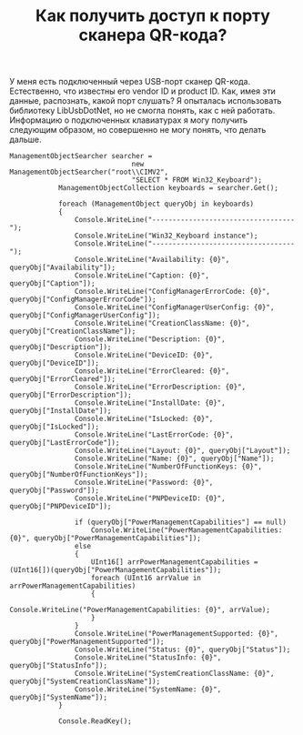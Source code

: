 ﻿---
title: "Как получить доступ к порту сканера QR-кода?"
se.owner.user_id: 312216
se.owner.display_name: "Liidia"
se.owner.link: "https://ru.stackoverflow.com/users/312216/liidia"
se.link: "https://ru.stackoverflow.com/questions/912284/%d0%9a%d0%b0%d0%ba-%d0%bf%d0%be%d0%bb%d1%83%d1%87%d0%b8%d1%82%d1%8c-%d0%b4%d0%be%d1%81%d1%82%d1%83%d0%bf-%d0%ba-%d0%bf%d0%be%d1%80%d1%82%d1%83-%d1%81%d0%ba%d0%b0%d0%bd%d0%b5%d1%80%d0%b0-qr-%d0%ba%d0%be%d0%b4%d0%b0"
se.question_id: 912284
se.post_type: question
se.score: 2
---
<p>У меня есть подключенный через USB-порт сканер QR-кода. Естественно, что известны его vendor ID и product ID. Как, имея эти данные, распознать, какой порт слушать? Я опыталась использовать библиотеку LibUsbDotNet, но не смогла понять, как с ней работать. Информацию о подключенных клавиатурах я могу получить следующим образом, но совершенно не могу понять, что делать дальше.</p>

<pre><code>ManagementObjectSearcher searcher =
                              new ManagementObjectSearcher("root\\CIMV2",
                              "SELECT * FROM Win32_Keyboard");
            ManagementObjectCollection keyboards = searcher.Get();

            foreach (ManagementObject queryObj in keyboards)
            {
                Console.WriteLine("-----------------------------------");
                Console.WriteLine("Win32_Keyboard instance");
                Console.WriteLine("-----------------------------------");
                Console.WriteLine("Availability: {0}", queryObj["Availability"]);
                Console.WriteLine("Caption: {0}", queryObj["Caption"]);
                Console.WriteLine("ConfigManagerErrorCode: {0}", queryObj["ConfigManagerErrorCode"]);
                Console.WriteLine("ConfigManagerUserConfig: {0}", queryObj["ConfigManagerUserConfig"]);
                Console.WriteLine("CreationClassName: {0}", queryObj["CreationClassName"]);
                Console.WriteLine("Description: {0}", queryObj["Description"]);
                Console.WriteLine("DeviceID: {0}", queryObj["DeviceID"]);
                Console.WriteLine("ErrorCleared: {0}", queryObj["ErrorCleared"]);
                Console.WriteLine("ErrorDescription: {0}", queryObj["ErrorDescription"]);
                Console.WriteLine("InstallDate: {0}", queryObj["InstallDate"]);
                Console.WriteLine("IsLocked: {0}", queryObj["IsLocked"]);
                Console.WriteLine("LastErrorCode: {0}", queryObj["LastErrorCode"]);
                Console.WriteLine("Layout: {0}", queryObj["Layout"]);
                Console.WriteLine("Name: {0}", queryObj["Name"]);
                Console.WriteLine("NumberOfFunctionKeys: {0}", queryObj["NumberOfFunctionKeys"]);
                Console.WriteLine("Password: {0}", queryObj["Password"]);
                Console.WriteLine("PNPDeviceID: {0}", queryObj["PNPDeviceID"]);

                if (queryObj["PowerManagementCapabilities"] == null)
                    Console.WriteLine("PowerManagementCapabilities: {0}", queryObj["PowerManagementCapabilities"]);
                else
                {
                    UInt16[] arrPowerManagementCapabilities = (UInt16[])(queryObj["PowerManagementCapabilities"]);
                    foreach (UInt16 arrValue in arrPowerManagementCapabilities)
                    {
                        Console.WriteLine("PowerManagementCapabilities: {0}", arrValue);
                    }
                }
                Console.WriteLine("PowerManagementSupported: {0}", queryObj["PowerManagementSupported"]);
                Console.WriteLine("Status: {0}", queryObj["Status"]);
                Console.WriteLine("StatusInfo: {0}", queryObj["StatusInfo"]);
                Console.WriteLine("SystemCreationClassName: {0}", queryObj["SystemCreationClassName"]);
                Console.WriteLine("SystemName: {0}", queryObj["SystemName"]);
            }

            Console.ReadKey();
</code></pre>
